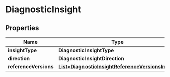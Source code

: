 

# DiagnosticInsight


## Properties

| Name | Type | Description | Notes |
|------------ | ------------- | ------------- | -------------|
|**insightType** | **DiagnosticInsightType** |  |  [optional] |
|**direction** | **DiagnosticInsightDirection** |  |  [optional] |
|**referenceVersions** | [**List&lt;DiagnosticInsightReferenceVersionsInner&gt;**](DiagnosticInsightReferenceVersionsInner.md) |  |  [optional] |



